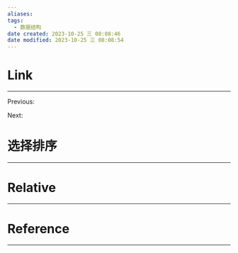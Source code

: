 ```yaml
---
aliases: 
tags:
  - 数据结构
date created: 2023-10-25 三 08:08:46
date modified: 2023-10-25 三 08:08:54
---
```


# Link
---
Previous: 

Next: 

# 选择排序
---


# Relative
---


# Reference
---

